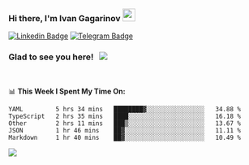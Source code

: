 ### Hi there, I'm Ivan Gagarinov <img src="https://media.giphy.com/media/hvRJCLFzcasrR4ia7z/giphy.gif" width="25px">

[![Linkedin Badge](https://img.shields.io/badge/-LinkedIn-0e76a8?style=flat-square&logo=Linkedin&logoColor=white)](https://linkedin.com/in/ivan-gagarinov-142ba3141/)
[![Telegram Badge](https://img.shields.io/badge/-Telegram-0088cc?style=flat-square&logo=Telegram&logoColor=white)](https://t.me/igagarinov)

### Glad to see you here! &nbsp; ![](https://visitor-badge.glitch.me/badge?page_id=dzencot.dzencot)

</br>

📊 **This Week I Spent My Time On:**
<!--START_SECTION:waka-->
```text
YAML         5 hrs 34 mins   ████████▓░░░░░░░░░░░░░░░░   34.88 % 
TypeScript   2 hrs 35 mins   ████░░░░░░░░░░░░░░░░░░░░░   16.18 % 
Other        2 hrs 11 mins   ███▒░░░░░░░░░░░░░░░░░░░░░   13.67 % 
JSON         1 hr 46 mins    ██▓░░░░░░░░░░░░░░░░░░░░░░   11.11 % 
Markdown     1 hr 40 mins    ██▓░░░░░░░░░░░░░░░░░░░░░░   10.49 % 
```
<!--END_SECTION:waka-->

[![](https://github-readme-stats.vercel.app/api?username=dzencot&theme=gruvbox)](https://github.com/dzencot)

